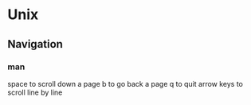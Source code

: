 # Unix
## Navigation
### man
space to scroll down a page
b to go back a page
q to quit
arrow keys to scroll line by line
